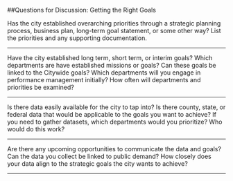 ##Questions for Discussion: Getting the Right Goals

Has the city established overarching priorities through a strategic planning process, business plan, long-term goal statement, or some other way? List the priorities and any supporting documentation.
________________________________________________________________________________________________________________________________________________________________________________________________________________________________________
Have the city established long term, short term, or interim goals? Which departments are have established missions or goals? Can these goals be linked to the Citywide goals? Which departments will you engage in performance management initially? How often will departments and priorities be examined? 
________________________________________________________________________________________________________________________________________________________________________________________________________________________________________
Is there data easily available for the city to tap into? Is there county, state, or federal data that would be applicable to the goals you want to achieve? If you need to gather datasets, which departments would you prioritize? Who would do this work?
________________________________________________________________________________________________________________________________________________________________________________________________________________________________________
Are there any upcoming opportunities to communicate the data and goals? Can the data you collect be linked to public demand? How closely does your data align to the strategic goals the city wants to achieve?
________________________________________________________________________________________________________________________________________________________________________________________________________________________________________